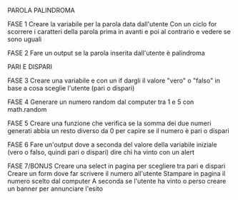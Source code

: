 PAROLA PALINDROMA

FASE 1
Creare la variabile per la parola data dall'utente
Con un ciclo for scorrere i caratteri della parola prima in avanti e poi al contrario e vedere se sono uguali

FASE 2
Fare un output se la parola inserita dall'utente è palindroma


PARI E DISPARI

FASE 3
Creare una variabile e con un if dargli il valore "vero" o "falso" in base a cosa sceglie l'utente (pari o dispari)

FASE 4
Generare un numero random dal computer tra 1 e 5 con math.random

FASE 5
Creare una funzione che verifica se la somma dei due numeri generati abbia un resto diverso da 0 per capire se il numero 
è pari o dispari

FASE 6 
Fare un'output dove a seconda del valore della variabile iniziale (vero o falso, quindi pari o dispari) dire chi ha vinto con un
alert

FASE 7/BONUS
Creare una select in pagina per scegliere tra pari e dispari
Creare un form dove far scrivere il numero all'utente
Stampare in pagina il numero scelto dal computer
A seconda se l'utente ha vinto o perso creare un banner per annunciare l'esito

